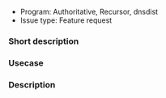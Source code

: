 <!-- Hi! Thanks for filing an issue. It will be read with care by human beings. Can we ask you to please fill out this template and not simply demand new features or send in complaints? Thanks! -->
<!-- Also please search the existing issues (both open and closed) to see if your report might be duplicate -->
<!-- Please don't file an issue when you have a support question, send support questions to the mailinglist or ask them on IRC (https://www.powerdns.com/opensource.html) -->

<!-- Tell us what is issue is about -->
 - Program: Authoritative, Recursor, dnsdist <!-- delete the ones that do not apply -->
 - Issue type: Feature request

### Short description
<!-- Explain in a few sentences what the issue/request is -->

### Usecase
<!-- Tell what you're trying to achieve, without describing _what_ the requested feature should do -->

### Description
<!-- Describe as extensively as possible what you want the software to do -->
